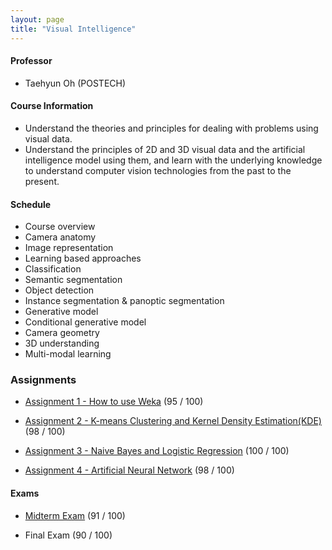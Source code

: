 ```yaml
---
layout: page
title: "Visual Intelligence"
---
```

#### Professor
- Taehyun Oh (POSTECH)

#### Course Information

- Understand the theories and principles for dealing with problems using visual data.
- Understand the principles of 2D and 3D visual data and the artificial intelligence model using them, and learn with the underlying knowledge to understand computer vision technologies from the past to the present.

#### Schedule

- Course overview
- Camera anatomy
- Image representation
- Learning based approaches
- Classification
- Semantic segmentation
- Object detection
- Instance segmentation & panoptic segmentation
- Generative model
- Conditional generative model
- Camera geometry
- 3D understanding
- Multi-modal learning

### Assignments
- [Assignment 1 - How to use Weka](/courses/data-mining/AIGS526_ASSN1_20222421.pdf) (95 / 100)

- [Assignment 2 - K-means Clustering and Kernel Density Estimation(KDE)](/courses/data-mining/AIGS526_ASSN2_20222421.pdf) (98 / 100)

- [Assignment 3 - Naive Bayes and Logistic Regression](/courses/data-mining/AIGS526_ASSN3_20222421.pdf) (100 / 100)

- [Assignment 4 - Artificial Neural Network](/courses/data-mining/AIGS526_ASSN4_20222421.pdf) (98 / 100)

#### Exams
- [Midterm Exam](/courses/data-mining/AIGS526_MID_20222421.pdf) (91 / 100)

- Final Exam (90 / 100)
